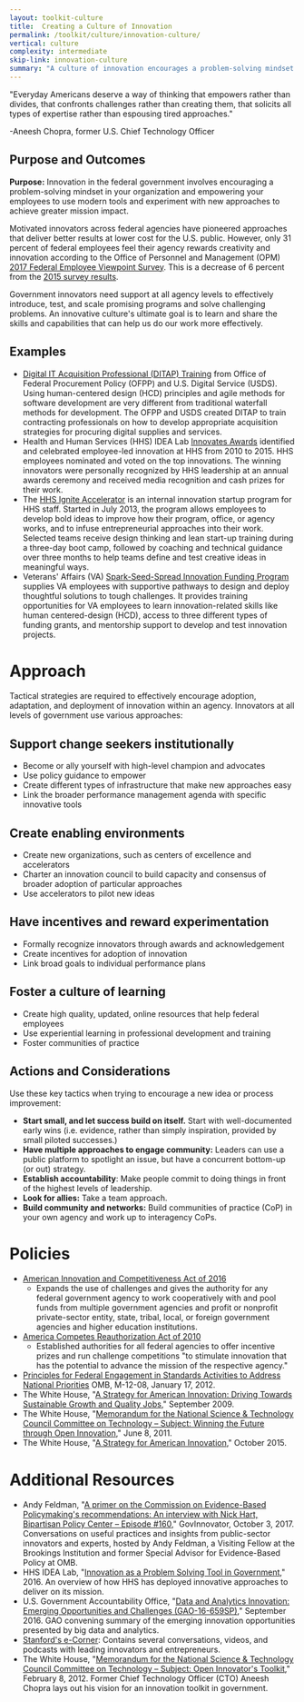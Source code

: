 ```yaml
---
layout: toolkit-culture
title:  Creating a Culture of Innovation
permalink: /toolkit/culture/innovation-culture/
vertical: culture
complexity: intermediate
skip-link: innovation-culture
summary: "A culture of innovation encourages a problem-solving mindset across the government. It empowers federal agencies and their employees to use modern tools and experiment with new approaches to achieve greater mission impact."
---
```


&quot;Everyday Americans deserve a way of thinking that empowers rather than divides, that confronts challenges rather than creating them, that solicits all types of expertise rather than espousing tired approaches.&quot;

-Aneesh Chopra, former U.S. Chief Technology Officer


## Purpose and Outcomes

**Purpose:** Innovation in the federal government involves encouraging a problem-solving mindset in your organization and empowering your employees to use modern tools and experiment with new approaches to achieve greater mission impact.

Motivated innovators across federal agencies have pioneered approaches that deliver better results at lower cost for the U.S. public. However, only 31 percent of federal employees feel their agency rewards creativity and innovation according to the Office of Personnel and Management (OPM) [2017 Federal Employee Viewpoint Survey](https://www.fedview.opm.gov/2017FILES/2017_FEVS_Gwide_Final_Report.PDF). This is a decrease of 6 percent from the [2015 survey results](https://www.fedview.opm.gov/2015FILES/2015_FEVS_Gwide_Final_Report.PDF).

Government innovators need support at all agency levels to effectively introduce, test, and scale promising programs and solve challenging problems. An innovative culture&#39;s ultimate goal  is to learn and share the skills and capabilities that can help us do our work more effectively.

## Examples

-  [Digital IT Acquisition Professional (DITAP) Training](https://www.fai.gov/media_library/items/show/27) from Office of Federal Procurement Policy (OFPP) and U.S. Digital Service (USDS). Using human-centered design (HCD) principles and agile methods for software development are very different from traditional waterfall methods for development. The OFPP and USDS created DITAP to train contracting professionals on how to develop appropriate acquisition strategies for procuring digital supplies and services.
-  Health and Human Services (HHS) IDEA Lab [Innovates Awards](https://www.hhs.gov/idealab/innovates-awards/) identified and celebrated employee-led innovation at HHS from 2010 to 2015. HHS employees nominated and voted on the top innovations. The winning innovators were personally recognized by HHS leadership at an annual awards ceremony and received media recognition and cash prizes for their work.
-  The [HHS Ignite Accelerator](https://www.hhs.gov/idealab/ignite-accelerator/) is an internal innovation startup program for HHS staff. Started in July 2013, the program allows employees to develop bold ideas to improve how their program, office, or agency works, and to infuse entrepreneurial approaches into their work. Selected teams receive design thinking and lean start-up training during a three-day boot camp, followed by coaching and technical guidance over three months to help teams define and test creative ideas in meaningful ways.
-  Veterans&#39; Affairs (VA) [Spark-Seed-Spread Innovation Funding Program](http://www.innovation.va.gov/innovatorsnetwork/assets/files/SPARKSEEDSPREADFACTSHEET.pdf) supplies VA employees with supportive pathways to design and deploy thoughtful solutions to tough challenges. It provides training opportunities for VA employees to learn innovation-related skills like human centered-design (HCD), access to three different types of funding grants, and mentorship support to develop and test innovation projects.

# Approach

Tactical strategies are required to effectively encourage adoption, adaptation, and deployment of innovation within an agency. Innovators at all levels of government use various approaches:

## Support change seekers institutionally

-  Become or ally yourself with high-level champion and advocates
-  Use policy guidance to empower
-  Create different types of infrastructure that make new approaches easy
-  Link the broader performance management agenda with specific innovative tools

## Create enabling environments

-  Create new organizations, such as centers of excellence and accelerators
-  Charter an innovation council to build capacity and consensus of broader adoption of particular approaches
-  Use accelerators to pilot new ideas

## Have incentives and reward experimentation

-  Formally recognize innovators through awards and acknowledgement
-  Create incentives for adoption of innovation
-  Link broad goals to individual performance plans

## Foster a culture of learning

-  Create high quality, updated, online resources that help federal employees
-  Use experiential learning in professional development and training
-  Foster communities of practice

## Actions and Considerations

 Use these key tactics when trying to encourage a new idea or process improvement:

- **Start small, and let success build on itself.** Start with well-documented early wins (i.e. evidence, rather than simply inspiration, provided by small piloted successes.)
- **Have multiple approaches to engage community:** Leaders can use a public platform to spotlight an issue, but have a concurrent bottom-up (or out) strategy.
- **Establish accountability**: Make people commit to doing things in front of the highest levels of leadership.
- **Look for allies:** Take a team approach.
- **Build community and networks:** Build communities of practice (CoP) in your own agency and work up to interagency CoPs.



# Policies

- [American Innovation and Competitiveness Act of 2016](https://www.congress.gov/bill/114th-congress/senate-bill/3084)
  - Expands the use of challenges and gives the authority for any federal government agency to work cooperatively with and pool funds from multiple government agencies and profit or nonprofit private-sector entity, state, tribal, local, or foreign government agencies and higher education institutions.
- [America Competes Reauthorization Act of 2010](https://www.gpo.gov/fdsys/pkg/PLAW-111publ358/html/PLAW-111publ358.htm)
  - Established authorities for all federal agencies to offer incentive prizes and run challenge competitions &quot;to stimulate innovation that has the potential to advance the mission of the respective agency.&quot;
- [Principles for Federal Engagement in Standards Activities to Address National Priorities](https://obamawhitehouse.archives.gov/sites/default/files/omb/memoranda/2012/m-12-08_1.pdf) OMB, M-12-08, January 17, 2012.
- The White House, &quot;[A Strategy for American Innovation: Driving Towards Sustainable Growth and Quality Jobs](https://obamawhitehouse.archives.gov/sites/default/files/microsites/ostp/innovation-whitepaper.pdf),&quot; September 2009.
- The White House, &quot;[Memorandum for the National Science &amp; Technology Council Committee on Technology – Subject: Winning the Future through Open Innovation](https://obamawhitehouse.archives.gov/sites/default/files/microsites/ostp/openinnovation_memo0611_finalv4.pdf),&quot; June 8, 2011.
- The White House, &quot;[A Strategy for American Innovation](https://obamawhitehouse.archives.gov/sites/default/files/strategy_for_american_innovation_october_2015.pdf),&quot; October 2015.

# Additional Resources

- Andy Feldman, &quot;[A primer on the Commission on Evidence-Based Policymaking&#39;s recommendations: An interview with Nick Hart, Bipartisan Policy Center – Episode #160](http://govinnovator.com/nick_hart/),&quot; GovInnovator, October 3, 2017.  Conversations on useful practices and insights from public-sector innovators and experts, hosted by Andy Feldman, a Visiting Fellow at the Brookings Institution and former Special Advisor for Evidence-Based Policy at OMB.
- HHS IDEA Lab, &quot;[Innovation as a Problem Solving Tool in Government](https://www.hhs.gov/idealab/wp-content/uploads/2017/01/Innovation-as-a-Problem-Solving-Tool-in-Government_final.pdf),&quot; 2016. An overview of how HHS has deployed innovative approaches to deliver on its mission.
- U.S. Government Accountability Office, &quot;[Data and Analytics Innovation: Emerging Opportunities and Challenges (GAO-16-659SP)](http://www.gao.gov/assets/680/679903.pdf),&quot; September 2016. GAO convening summary of the emerging innovation opportunities presented by big data and analytics.
- [Stanford&#39;s e-Corner](https://ecorner.stanford.edu/): Contains several conversations, videos, and podcasts with leading innovators and entrepreneurs.
- The White House, &quot;[Memorandum for the National Science &amp; Technology Council Committee on Technology – Subject: Open Innovator&#39;s Toolkit](https://obamawhitehouse.archives.gov/sites/default/files/microsites/ostp/openinnovatortoolkit_nstcmemo.pdf),&quot; February 8, 2012. Former Chief Technology Officer (CTO) Aneesh Chopra lays out his vision for an innovation toolkit in government.
